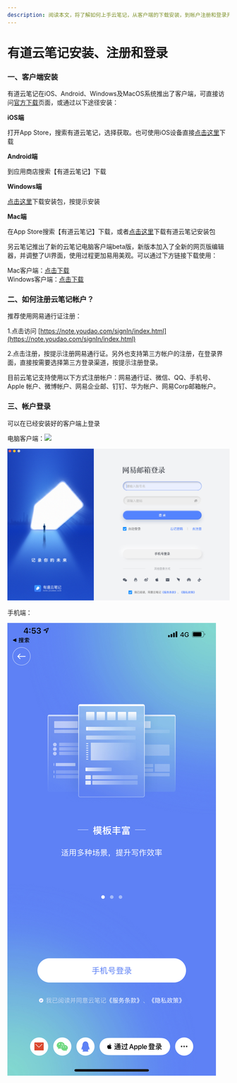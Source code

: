```yaml
---
description: 阅读本文，将了解如何上手云笔记，从客户端的下载安装，到帐户注册和登录开始。
---
```


# 有道云笔记安装、注册和登录

### 一、客户端安装

有道云笔记在iOS、Android、Windows及MacOS系统推出了客户端，可直接访问[官方下载](https://note.youdao.com/download.html)页面，或通过以下途径安装：

**iOS端**

打开App Store，搜索有道云笔记，选择获取。也可使用iOS设备直接[点击这里](https://apps.apple.com/cn/app/有道云笔记-扫描王版/id450748070)下载

**Android端**

到应用商店搜索【有道云笔记】下载

**Windows端**

[点击这里](http://download.ydstatic.com/notewebsite/downloads/YNote.exe)下载安装包，按提示安装

**Mac端**

在App Store搜索【有道云笔记】下载，或者[点击这里](http://download.ydstatic.com/notewebsite/downloads/YoudaoNote.dmg)下载有道云笔记安装包

另云笔记推出了新的云笔记电脑客户端beta版，新版本加入了全新的网页版编辑器，并调整了UI界面，使用过程更加易用美观。可以通过下方链接下载使用：  
  
Mac客户端：[点击下载](https://artifact.lx.netease.com/download/ynote-electron/%E6%9C%89%E9%81%93%E4%BA%91%E7%AC%94%E8%AE%B0Beta%E7%89%88.dmg)  
Windows客户端：[点击下载](https://artifact.lx.netease.com/download/ynote-electron/%E6%9C%89%E9%81%93%E4%BA%91%E7%AC%94%E8%AE%B0Beta%E7%89%88.exe)

### 二、如何注册云笔记帐户？

推荐使用网易通行证注册：

1.点击访问 [https://note.youdao.com/signIn/index.html](https://note.youdao.com/signIn/index.html)

2.点击注册，按提示注册网易通行证。另外也支持第三方帐户的注册，在登录界面，直接按需要选择第三方登录渠道，按提示注册登录。

目前云笔记支持使用以下方式注册帐户：网易通行证、微信、QQ、手机号、Apple 帐户、微博帐户、网易企业邮、钉钉、华为帐户、网易Corp邮箱帐户。

### 三、帐户登录

可以在已经安装好的客户端上登录

电脑客户端：![](https://n2b7japth1.feishu.cn/space/api/box/stream/download/asynccode/?code=YTkyZjA4Yzk0ZGViMjJhYWZjOTRiOGI3NDdmOWE1NzZfOU50Y0dRMGJYdmVtZDRHblpMRkNJNE1oWHJzUWtqYVNfVG9rZW46Ym94Y25rRlZCSHdteUNQcXVPRkFOZ0h5cEFmXzE2MTQ3NTQ1Njg6MTYxNDc1ODE2OF9WNA)

![](.gitbook/assets/image%20%284%29.png)

手机端：​

![](.gitbook/assets/img_a5bd8696c401-1.jpeg)



